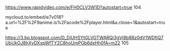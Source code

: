 https://www.rapidvideo.com/e/FH0CLV3W1D?autostart=true 104

mycloud.to/embed/e7v018?a.url=%2F%2F9anime.is%2Facode%2Fplayer.html&a.close=1&autostart=true

https://3.bp.blogspot.com/D_DiUHSYtGLVGTWARQi3gVj8b88z0dV1WDfjQ7UbUkOJ8hXyDXxpWfTY2C8hoUmPGb6dxHh0fA=m22 105
